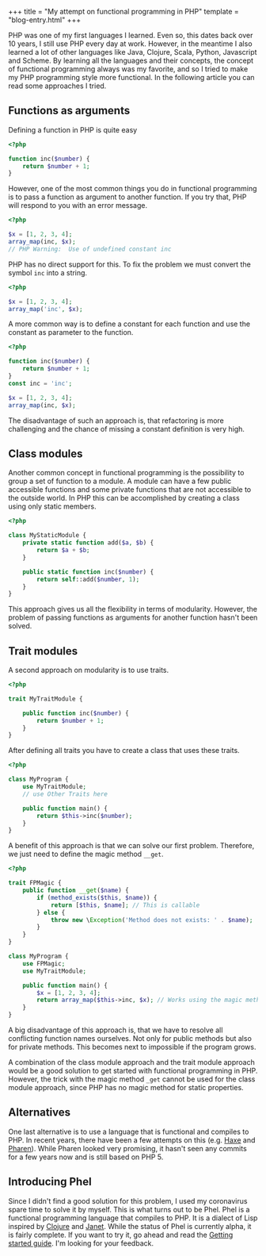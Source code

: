 +++
title = "My attempt on functional programming in PHP"
template = "blog-entry.html"
+++

PHP was one of my first languages I learned. Even so, this dates back over 10 years, I still use PHP every day at work. However, in the meantime I also learned a lot of other languages like Java, Clojure, Scala, Python, Javascript and Scheme. By learning all the languages and their concepts, the concept of functional programming always was my favorite, and so I tried to make my PHP programming style more functional. In the following article you can read some approaches I tried.

## Functions as arguments

Defining a function in PHP is quite easy

```php
<?php

function inc($number) {
    return $number + 1;
}
```

However, one of the most common things you do in functional programming is to pass a function as argument to another function. If you try that, PHP will respond to you with an error message.

```php
<?php

$x = [1, 2, 3, 4];
array_map(inc, $x);
// PHP Warning:  Use of undefined constant inc
```

PHP has no direct support for this. To fix the problem we must convert the symbol `inc` into a string.

```php
<?php

$x = [1, 2, 3, 4];
array_map('inc', $x);
```

A more common way is to define a constant for each function and use the constant as parameter to the function.

```php
<?php

function inc($number) {
    return $number + 1;
}
const inc = 'inc';

$x = [1, 2, 3, 4];
array_map(inc, $x);
```

The disadvantage of such an approach is, that refactoring is more challenging and the chance of missing a constant definition is very high.

## Class modules

Another common concept in functional programming is the possibility to group a set of function to a module. A module can have a few public accessible functions and some private functions that are not accessible to the outside world. In PHP this can be accomplished by creating a class using only static members.

```php
<?php

class MyStaticModule {
    private static function add($a, $b) {
        return $a + $b;
    }

    public static function inc($number) {
        return self::add($number, 1);
    }
}
```

This approach gives us all the flexibility in terms of modularity. However, the problem of passing functions as arguments for another function hasn't been solved.

## Trait modules

A second approach on modularity is to use traits.

```php
<?php

trait MyTraitModule {

    public function inc($number) {
        return $number + 1;
    }
}
```

After defining all traits you have to create a class that uses these traits.

```php
<?php

class MyProgram {
    use MyTraitModule;
    // use Other Traits here

    public function main() {
        return $this->inc($number);
    }
}
```

A benefit of this approach is that we can solve our first problem. Therefore, we just need to define the magic method `__get`.

```php
<?php

trait FPMagic {
    public function __get($name) {
        if (method_exists($this, $name)) {
            return [$this, $name]; // This is callable
        } else {
            throw new \Exception('Method does not exists: ' . $name);
        }
    }
}

class MyProgram {
    use FPMagic;
    use MyTraitModule;

    public function main() {
        $x = [1, 2, 3, 4];
        return array_map($this->inc, $x); // Works using the magic method __get
    }
}
```

A big disadvantage of this approach is, that we have to resolve all conflicting function names ourselves. Not only for public methods but also for private methods. This becomes next to impossible if the program grows.

A combination of the class module approach and the trait module approach would be a good solution to get started with functional programming in PHP. However, the trick with the magic method `_get` cannot be used for the class module approach, since PHP has no magic method for static properties.

## Alternatives

One last alternative is to use a language that is functional and compiles to PHP. In recent years, there have been a few attempts on this (e.g. [Haxe](https://haxe.org/) and [Pharen](http://www.pharen.org/)). While Pharen looked very promising, it hasn't seen any commits for a few years now and is still based on PHP 5.

## Introducing Phel

Since I didn't find a good solution for this problem, I used my coronavirus spare time to solve it by myself. This is what turns out to be Phel. Phel is a functional programming language that compiles to PHP. It is a dialect of Lisp inspired by [Clojure](https://clojure.org/) and [Janet](https://janet-lang.org/). While the status of Phel is currently alpha, it is fairly complete. If you want to try it, go ahead and read the [Getting started guide](/documentation/getting-started/). I'm looking for your feedback.
